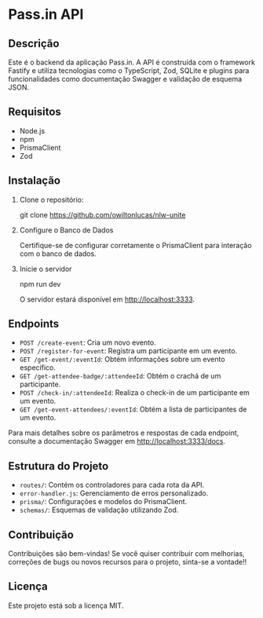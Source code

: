 # Pass.in API

## Descrição

Este é o backend da aplicação Pass.in. A API é construída com o framework Fastify e utiliza tecnologias como o TypeScript, Zod, SQLite e plugins para funcionalidades como documentação Swagger e validação de esquema JSON. 

## Requisitos

- Node.js
- npm 
- PrismaClient
- Zod

## Instalação

1. Clone o repositório:

    git clone https://github.com/owiltonlucas/nlw-unite

2. Configure o Banco de Dados

    Certifique-se de configurar corretamente o PrismaClient para interação com o banco de dados.

3. Inicie o servidor

    npm run dev

    O servidor estará disponível em [http://localhost:3333](http://localhost:3333).


## Endpoints

- `POST /create-event`: Cria um novo evento.
- `POST /register-for-event`: Registra um participante em um evento.
- `GET /get-event/:eventId`: Obtém informações sobre um evento específico.
- `GET /get-attendee-badge/:attendeeId`: Obtém o crachá de um participante.
- `POST /check-in/:attendeeId`: Realiza o check-in de um participante em um evento.
- `GET /get-event-attendees/:eventId`: Obtém a lista de participantes de um evento.

Para mais detalhes sobre os parâmetros e respostas de cada endpoint, consulte a documentação Swagger em [http://localhost:3333/docs](http://localhost:3333/docs).

## Estrutura do Projeto

- `routes/`: Contém os controladores para cada rota da API.
- `error-handler.js`: Gerenciamento de erros personalizado.
- `prisma/`: Configurações e modelos do PrismaClient.
- `schemas/`: Esquemas de validação utilizando Zod.

## Contribuição

Contribuições são bem-vindas! Se você quiser contribuir com melhorias, correções de bugs ou novos recursos para o projeto, sinta-se a vontade!!

## Licença

Este projeto está sob a licença MIT.
